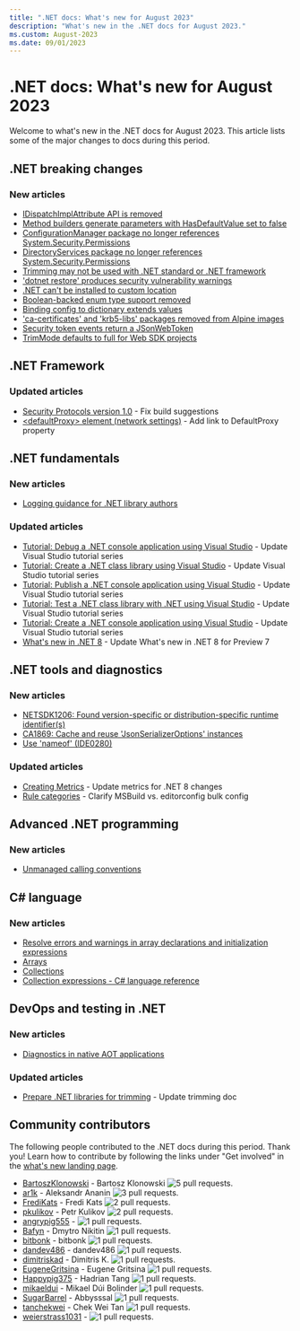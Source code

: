 ```yaml
---
title: ".NET docs: What's new for August 2023"
description: "What's new in the .NET docs for August 2023."
ms.custom: August-2023
ms.date: 09/01/2023
---
```


# .NET docs: What's new for August 2023

Welcome to what's new in the .NET docs for August 2023. This article lists some of the major changes to docs during this period.

## .NET breaking changes

### New articles

- [IDispatchImplAttribute API is removed](../core/compatibility/interop/8.0/idispatchimplattribute-removed.md)
- [Method builders generate parameters with HasDefaultValue set to false](../core/compatibility/core-libraries/8.0/parameterinfo-hasdefaultvalue.md)
- [ConfigurationManager package no longer references System.Security.Permissions](../core/compatibility/extensions/8.0/configurationmanager-package.md)
- [DirectoryServices package no longer references System.Security.Permissions](../core/compatibility/extensions/8.0/directoryservices-package.md)
- [Trimming may not be used with .NET standard or .NET framework](../core/compatibility/sdk/8.0/trimming-unsupported-targetframework.md)
- ['dotnet restore' produces security vulnerability warnings](../core/compatibility/sdk/8.0/dotnet-restore-audit.md)
- [.NET can't be installed to custom location](../core/compatibility/sdk/6.0/install-location.md)
- [Boolean-backed enum type support removed](../core/compatibility/core-libraries/8.0/bool-backed-enum.md)
- [Binding config to dictionary extends values](../core/compatibility/extensions/7.0/config-bind-dictionary.md)
- ['ca-certificates' and 'krb5-libs' packages removed from Alpine images](../core/compatibility/containers/8.0/krb5-libs-package.md)
- [Security token events return a JSonWebToken](../core/compatibility/aspnet-core/8.0/securitytoken-events.md)
- [TrimMode defaults to full for Web SDK projects](../core/compatibility/aspnet-core/8.0/trimmode-full.md)

## .NET Framework

### Updated articles

- [Security Protocols version 1.0](../framework/wcf/feature-details/security-protocols-version-1-0.md) - Fix build suggestions
- [\<defaultProxy> element (network settings)](../framework/configure-apps/file-schema/network/defaultproxy-element-network-settings.md) - Add link to DefaultProxy property

## .NET fundamentals

### New articles

- [Logging guidance for .NET library authors](../core/extensions/logging-library-authors.md)

### Updated articles

- [Tutorial: Debug a .NET console application using Visual Studio](../core/tutorials/debugging-with-visual-studio.md) - Update Visual Studio tutorial series
- [Tutorial: Create a .NET class library using Visual Studio](../core/tutorials/library-with-visual-studio.md) - Update Visual Studio tutorial series
- [Tutorial: Publish a .NET console application using Visual Studio](../core/tutorials/publishing-with-visual-studio.md) - Update Visual Studio tutorial series
- [Tutorial: Test a .NET class library with .NET using Visual Studio](../core/tutorials/testing-library-with-visual-studio.md) - Update Visual Studio tutorial series
- [Tutorial: Create a .NET console application using Visual Studio](../core/tutorials/with-visual-studio.md) - Update Visual Studio tutorial series
- [What's new in .NET 8](../core/whats-new/dotnet-8.md) - Update What's new in .NET 8 for Preview 7

## .NET tools and diagnostics

### New articles

- [NETSDK1206: Found version-specific or distribution-specific runtime identifier(s)](../core/tools/sdk-errors/netsdk1206.md)
- [CA1869: Cache and reuse 'JsonSerializerOptions' instances](../fundamentals/code-analysis/quality-rules/ca1869.md)
- [Use 'nameof' (IDE0280)](../fundamentals/code-analysis/style-rules/ide0280.md)

### Updated articles

- [Creating Metrics](../core/diagnostics/metrics-instrumentation.md) - Update metrics for .NET 8 changes
- [Rule categories](../fundamentals/code-analysis/categories.md) - Clarify MSBuild vs. editorconfig bulk config

## Advanced .NET programming

### New articles

- [Unmanaged calling conventions](../standard/native-interop/calling-conventions.md)

## C# language

### New articles

- [Resolve errors and warnings in array declarations and initialization expressions](../csharp/language-reference/compiler-messages/array-declaration-errors.md)
- [Arrays](../csharp/language-reference/builtin-types/arrays.md)
- [Collections](../csharp/language-reference/builtin-types/collections.md)
- [Collection expressions - C# language reference](../csharp/language-reference/operators/collection-expressions.md)

## DevOps and testing in .NET

### New articles

- [Diagnostics in native AOT applications](../core/deploying/native-aot/diagnostics.md)

### Updated articles

- [Prepare .NET libraries for trimming](../core/deploying/trimming/prepare-libraries-for-trimming.md) - Update trimming doc

## Community contributors

The following people contributed to the .NET docs during this period. Thank you! Learn how to contribute by following the links under "Get involved" in the [what's new landing page](index.yml).

- [BartoszKlonowski](https://github.com/BartoszKlonowski) - Bartosz Klonowski ![5 pull requests.](https://img.shields.io/badge/Merged%20Pull%20Requests-5-green)
- [ar1k](https://github.com/ar1k) - Aleksandr Ananin ![3 pull requests.](https://img.shields.io/badge/Merged%20Pull%20Requests-3-green)
- [FrediKats](https://github.com/FrediKats) - Fredi Kats ![2 pull requests.](https://img.shields.io/badge/Merged%20Pull%20Requests-2-green)
- [pkulikov](https://github.com/pkulikov) - Petr Kulikov ![2 pull requests.](https://img.shields.io/badge/Merged%20Pull%20Requests-2-green)
- [angrypig555](https://github.com/angrypig555) -  ![1 pull requests.](https://img.shields.io/badge/Merged%20Pull%20Requests-1-green)
- [Bafyn](https://github.com/Bafyn) - Dmytro Nikitin ![1 pull requests.](https://img.shields.io/badge/Merged%20Pull%20Requests-1-green)
- [bitbonk](https://github.com/bitbonk) - bitbonk ![1 pull requests.](https://img.shields.io/badge/Merged%20Pull%20Requests-1-green)
- [dandev486](https://github.com/dandev486) - dandev486 ![1 pull requests.](https://img.shields.io/badge/Merged%20Pull%20Requests-1-green)
- [dimitriskad](https://github.com/dimitriskad) - Dimitris K. ![1 pull requests.](https://img.shields.io/badge/Merged%20Pull%20Requests-1-green)
- [EugeneGritsina](https://github.com/EugeneGritsina) - Eugene Gritsina ![1 pull requests.](https://img.shields.io/badge/Merged%20Pull%20Requests-1-green)
- [Happypig375](https://github.com/Happypig375) - Hadrian Tang ![1 pull requests.](https://img.shields.io/badge/Merged%20Pull%20Requests-1-green)
- [mikaeldui](https://github.com/mikaeldui) - Mikael Dúi Bolinder ![1 pull requests.](https://img.shields.io/badge/Merged%20Pull%20Requests-1-green)
- [SugarBarrel](https://github.com/SugarBarrel) - Abbysssal ![1 pull requests.](https://img.shields.io/badge/Merged%20Pull%20Requests-1-green)
- [tanchekwei](https://github.com/tanchekwei) - Chek Wei Tan ![1 pull requests.](https://img.shields.io/badge/Merged%20Pull%20Requests-1-green)
- [weierstrass1031](https://github.com/weierstrass1031) -  ![1 pull requests.](https://img.shields.io/badge/Merged%20Pull%20Requests-1-green)
